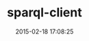 ---
layout: post
title:  "sparql-client"
repo:   "ruby-rdf/sparql-client"
date:   2015-02-18 17:08:25
gemurl: http://ruby-rdf.github.com/sparql-client/
---
